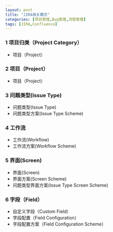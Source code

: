 ```yaml
---
layout: post
title: "JIRA相关概念"
categories: [项目管理,Bug管理,流程管理]
tags: [JIRA,Confluence]
---
```


### 1 项目归类（Project Category）
- 项目（Project）

### 2 项目（Project）
- 项目（Project）

### 3 问题类型(Issue Type)
- 问题类型(Issue Type)
- 问题类型方案(Issue Type Scheme)

### 4 工作流
- 工作流(Workflow)
- 工作流方案(Workflow Scheme)

### 5 界面(Screen)
- 界面(Screen)
- 界面方案(Screen Scheme)
- 问题类型界面方案(Issue Type Screen Scheme)

### 6 字段（Field）
- 自定义字段（Custom Field）
- 字段配置（Field Configuration）
- 字段配置方案（Field Configuration Scheme）